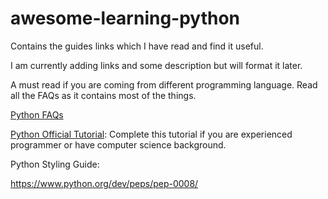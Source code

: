 # awesome-learning-python
Contains the guides links which I have read and find it useful.

I am currently adding links and some description but will format it later. 

A must read if you are coming from different programming language. Read all the FAQs as it contains most of the things. 

[Python FAQs](https://docs.python.org/3/faq/index.html)

[Python Official Tutorial](https://docs.python.org/3/tutorial/index.html):
Complete this tutorial if you are experienced programmer or have computer science background. 

Python Styling Guide:

https://www.python.org/dev/peps/pep-0008/
